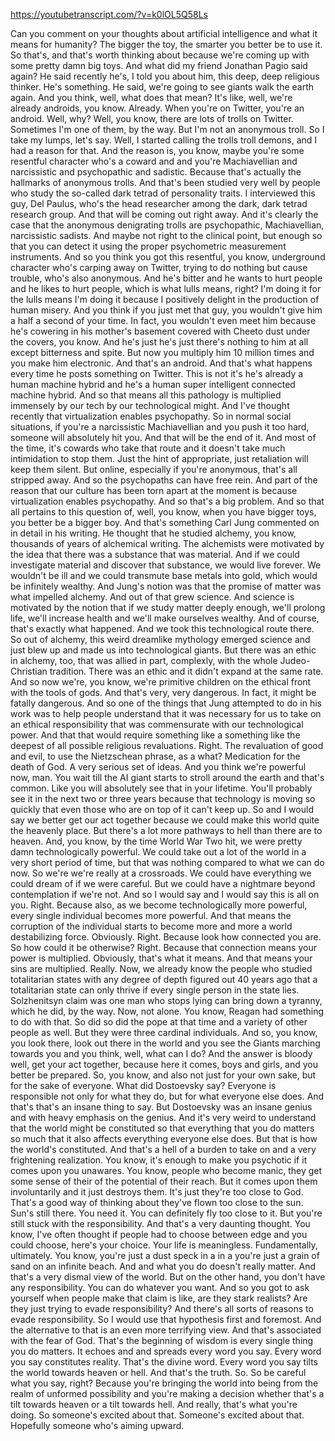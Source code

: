 https://youtubetranscript.com/?v=k0lOL5Q58Ls

 Can you comment on your thoughts about artificial intelligence and what it means for humanity? The bigger the toy, the smarter you better be to use it. So that's, and that's worth thinking about because we're coming up with some pretty damn big toys. And what did my friend Jonathan Pagio said again? He said recently he's, I told you about him, this deep, deep religious thinker. He's something. He said, we're going to see giants walk the earth again. And you think, well, what does that mean? It's like, well, we're already androids, you know. Already. When you're on Twitter, you're an android. Well, why? Well, you know, there are lots of trolls on Twitter. Sometimes I'm one of them, by the way. But I'm not an anonymous troll. So I take my lumps, let's say. Well, I started calling the trolls troll demons, and I had a reason for that. And the reason is, you know, maybe you're some resentful character who's a coward and and you're Machiavellian and narcissistic and psychopathic and sadistic. Because that's actually the hallmarks of anonymous trolls. And that's been studied very well by people who study the so-called dark tetrad of personality traits. I interviewed this guy, Del Paulus, who's the head researcher among the dark, dark tetrad research group. And that will be coming out right away. And it's clearly the case that the anonymous denigrating trolls are psychopathic, Machiavellian, narcissistic sadists. And maybe not right to the clinical point, but enough so that you can detect it using the proper psychometric measurement instruments. And so you think you got this resentful, you know, underground character who's carping away on Twitter, trying to do nothing but cause trouble, who's also anonymous. And he's bitter and he wants to hurt people and he likes to hurt people, which is what lulls means, right? I'm doing it for the lulls means I'm doing it because I positively delight in the production of human misery. And you think if you just met that guy, you wouldn't give him a half a second of your time. In fact, you wouldn't even meet him because he's cowering in his mother's basement covered with Cheeto dust under the covers, you know. And he's just he's just there's nothing to him at all except bitterness and spite. But now you multiply him 10 million times and you make him electronic. And that's an android. And that's what happens every time he posts something on Twitter. This is not it's he's already a human machine hybrid and he's a human super intelligent connected machine hybrid. And so that means all this pathology is multiplied immensely by our tech by our technological might. And I've thought recently that virtualization enables psychopathy. So in normal social situations, if you're a narcissistic Machiavellian and you push it too hard, someone will absolutely hit you. And that will be the end of it. And most of the time, it's cowards who take that route and it doesn't take much intimidation to stop them. Just the hint of appropriate, just retaliation will keep them silent. But online, especially if you're anonymous, that's all stripped away. And so the psychopaths can have free rein. And part of the reason that our culture has been torn apart at the moment is because virtualization enables psychopathy. And so that's a big problem. And so that all pertains to this question of, well, you know, when you have bigger toys, you better be a bigger boy. And that's something Carl Jung commented on in detail in his writing. He thought that he studied alchemy, you know, thousands of years of alchemical writing. The alchemists were motivated by the idea that there was a substance that was material. And if we could investigate material and discover that substance, we would live forever. We wouldn't be ill and we could transmute base metals into gold, which would be infinitely wealthy. And Jung's notion was that the promise of matter was what impelled alchemy. And out of that grew science. And science is motivated by the notion that if we study matter deeply enough, we'll prolong life, we'll increase health and we'll make ourselves wealthy. And of course, that's exactly what happened. And we took this technological route there. So out of alchemy, this weird dreamlike mythology emerged science and just blew up and made us into technological giants. But there was an ethic in alchemy, too, that was allied in part, complexly, with the whole Judeo-Christian tradition. There was an ethic and it didn't expand at the same rate. And so now we're, you know, we're primitive children on the ethical front with the tools of gods. And that's very, very dangerous. In fact, it might be fatally dangerous. And so one of the things that Jung attempted to do in his work was to help people understand that it was necessary for us to take on an ethical responsibility that was commensurate with our technological power. And that that would require something like a something like the deepest of all possible religious revaluations. Right. The revaluation of good and evil, to use the Nietzschean phrase, as a what? Medication for the death of God. A very serious set of ideas. And you think we're powerful now, man. You wait till the AI giant starts to stroll around the earth and that's common. Like you will absolutely see that in your lifetime. You'll probably see it in the next two or three years because that technology is moving so quickly that even those who are on top of it can't keep up. So and I would say we better get our act together because we could make this world quite the heavenly place. But there's a lot more pathways to hell than there are to heaven. And, you know, by the time World War Two hit, we were pretty damn technologically powerful. We could take out a lot of the world in a very short period of time, but that was nothing compared to what we can do now. So we're we're really at a crossroads. We could have everything we could dream of if we were careful. But we could have a nightmare beyond contemplation if we're not. And so I would say and I would say this is all on you. Right. Because also, as we become technologically more powerful, every single individual becomes more powerful. And that means the corruption of the individual starts to become more and more a world destabilizing force. Obviously. Right. Because look how connected you are. So how could it be otherwise? Right. Because that connection means your power is multiplied. Obviously, that's what it means. And that means your sins are multiplied. Really. Now, we already know the people who studied totalitarian states with any degree of depth figured out 40 years ago that a totalitarian state can only thrive if every single person in the state lies. Solzhenitsyn claim was one man who stops lying can bring down a tyranny, which he did, by the way. Now, not alone. You know, Reagan had something to do with that. So did so did the pope at that time and a variety of other people as well. But they were three cardinal individuals. And so, you know, you look there, look out there in the world and you see the Giants marching towards you and you think, well, what can I do? And the answer is bloody well, get your act together, because here it comes, boys and girls, and you better be prepared. So, you know, and also not just for your own sake, but for the sake of everyone. What did Dostoevsky say? Everyone is responsible not only for what they do, but for what everyone else does. And that's that's an insane thing to say. But Dostoevsky was an insane genius and with heavy emphasis on the genius. And it's very weird to understand that the world might be constituted so that everything that you do matters so much that it also affects everything everyone else does. But that is how the world's constituted. And that's a hell of a burden to take on and a very frightening realization. You know, it's enough to make you psychotic if it comes upon you unawares. You know, people who become manic, they get some sense of their of the potential of their reach. But it comes upon them involuntarily and it just destroys them. It's just they're too close to God. That's a good way of thinking about they've flown too close to the sun. Sun's still there. You need it. You can definitely fly too close to it. But you're still stuck with the responsibility. And that's a very daunting thought. You know, I've often thought if people had to choose between edge and you could choose, here's your choice. Your life is meaningless. Fundamentally, ultimately. You know, you're just a dust speck in a in a you're just a grain of sand on an infinite beach. And and what you do doesn't really matter. And that's a very dismal view of the world. But on the other hand, you don't have any responsibility. You can do whatever you want. And so you got to ask yourself when people make that claim is like, are they stark realists? Are they just trying to evade responsibility? And there's all sorts of reasons to evade responsibility. So I would use that hypothesis first and foremost. And the alternative to that is an even more terrifying view. And that's associated with the fear of God. That's the beginning of wisdom is every single thing you do matters. It echoes and and spreads every word you say. Every word you say constitutes reality. That's the divine word. Every word you say tilts the world towards heaven or hell. And that's the truth. So. So be careful what you say, right? Because you're bringing the world into being from the realm of unformed possibility and you're making a decision whether that's a tilt towards heaven or a tilt towards hell. And really, that's what you're doing. So someone's excited about that. Someone's excited about that. Hopefully someone who's aiming upward.